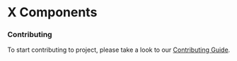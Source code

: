 # X Components

### Contributing

To start contributing to project, please take a look to our
[Contributing Guide](CONTRIBUTING.md).
